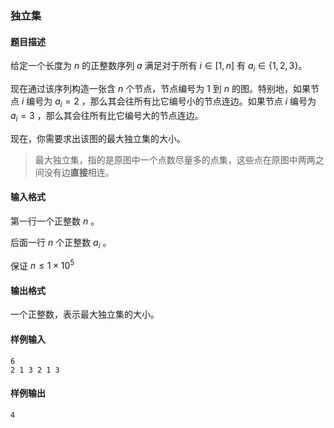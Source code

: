 ### 独立集

#### 题目描述

给定一个长度为 $n$ 的正整数序列 $a$ 满足对于所有 $i\in [1,n]$ 有 $a_i \in \{1,2,3\}$。

现在通过该序列构造一张含 $n$ 个节点，节点编号为 $1$ 到 $n$ 的图。特别地，如果节点 $i$ 编号为 $a_i = 2$ ，那么其会往所有比它编号小的节点连边。如果节点 $i$ 编号为 $a_i = 3$ ，那么其会往所有比它编号大的节点连边。

现在，你需要求出该图的最大独立集的大小。

> 最大独立集，指的是原图中一个点数尽量多的点集，这些点在原图中两两之间没有边**直接**相连。

#### 输入格式

第一行一个正整数 $n$ 。

后面一行 $n$ 个正整数 $a_i$ 。

保证 $n \le 1 \times 10^5$

#### 输出格式

一个正整数，表示最大独立集的大小。

#### 样例输入

```
6
2 1 3 2 1 3
```

#### 样例输出

```
4
```

